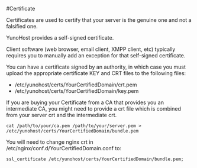 #Certificate

Certificates are used to certify that your server is the genuine one and not a falsified one.

YunoHost provides a self-signed certificate.

Client software (web browser, email client, XMPP client, etc) typically requires you to manually add an exception for that self-signed certificate.

You can have a certificate signed by an authority, in which case you must upload the appropriate certificate KEY and CRT files to the following files:

* /etc/yunohost/certs/YourCertifiedDomain/crt.pem
* /etc/yunohost/certs/YourCertifiedDomain/key.pem

If you are buying your Certificate from a CA that provides you an intermediate CA, you might need to provide a crt file which is combined from your server crt and the intermediate crt.

`cat /path/to/your/ca.pem /path/to/your/server.pem > /etc/yunohost/certs/YourCertifiedDomain/bundle.pem`

You will need to change nginx crt in /etc/nginx/conf.d/YourCertifiedDomain.conf to:

`ssl_certificate /etc/yunohost/certs/YourCertifiedDomain/bundle.pem;`
